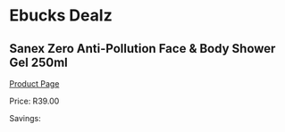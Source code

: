 
# Ebucks Dealz
## Sanex Zero Anti-Pollution Face & Body Shower Gel 250ml
[Product Page](https://www.ebucks.com/web/shop/productSelected.do?prodId=874938351&catId=908607666)

Price: R39.00

Savings: 


	